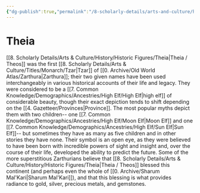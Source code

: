 ```yaml
---
{"dg-publish":true,"permalink":"/8-scholarly-details/arts-and-culture/history/historic-figures/theia/","noteIcon":""}
---
```


# Theia

[[8. Scholarly Details/Arts & Culture/History/Historic Figures/Theia\|Theia / Theos]] was the first [[8. Scholarly Details/Arts & Culture/Titles/Monarch/Tzar\|Tzar]] of [[0. Archive/Old World Atlas/Zarthura\|Zarthura]]; their two given names have been used interchangeably in various historical accounts of their life and legacy. They were considered to be a [[7. Common Knowledge/Demographics/Ancestries/High Elf/High Elf\|high elf]] of considerable beauty, though their exact depiction tends to shift depending on the [[4. Gazetteer/Provinces\|Province]]. The most popular myths depict them with two children-- one [[7. Common Knowledge/Demographics/Ancestries/High Elf/Moon Elf\|Moon Elf]] and one [[7. Common Knowledge/Demographics/Ancestries/High Elf/Sun Elf\|Sun Elf]]-- but sometimes they have as many as five children and in other stories they have none. Their symbol is an open eye, as they were believed to have been born with incredible powers of sight and insight and, over the course of their life, developed the ability to predict the future. Some of the more superstitious Zarthurians believe that [[8. Scholarly Details/Arts & Culture/History/Historic Figures/Theia\|Theia / Theos]] blessed this continent (and perhaps even the whole of [[0. Archive/Sharum Mal'Kari\|Sharum Mal'Kari]]), and that this blessing is what provides radiance to gold, silver, precious metals, and gemstones. 
